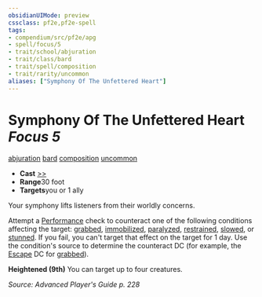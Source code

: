 ```yaml
---
obsidianUIMode: preview
cssclass: pf2e,pf2e-spell
tags:
- compendium/src/pf2e/apg
- spell/focus/5
- trait/school/abjuration
- trait/class/bard
- trait/spell/composition
- trait/rarity/uncommon
aliases: ["Symphony Of The Unfettered Heart"]
---
```

# Symphony Of The Unfettered Heart *Focus 5*   
[abjuration](abjuration.md)  [bard](rules/traits/bard.md)  [composition](composition.md)  [uncommon](uncommon.md)  

- **Cast** [>>](chapter-9-playing-the-game.md#Actions "Two-Action") 
- **Range**30 foot
- **Targets**you or 1 ally

Your symphony lifts listeners from their worldly concerns.

Attempt a [Performance](../skills.md#Performance) check to counteract one of the following conditions affecting the target: [grabbed](conditions.md#Grabbed), [immobilized](conditions.md#Immobilized), [paralyzed](conditions.md#Paralyzed), [restrained](conditions.md#Restrained), [slowed](conditions.md#Slowed), or [stunned](conditions.md#Stunned). If you fail, you can't target that effect on the target for 1 day. Use the condition's source to determine the counteract DC (for example, the [Escape](escape.md) DC for [grabbed](conditions.md#Grabbed)).

**Heightened (9th)** You can target up to four creatures.

*Source: Advanced Player's Guide p. 228*